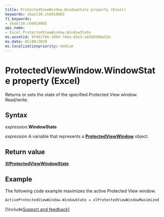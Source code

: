 ```yaml
---
title: ProtectedViewWindow.WindowState property (Excel)
keywords: vbaxl10.chm914083
f1_keywords:
- vbaxl10.chm914083
api_name:
- Excel.ProtectedViewWindow.WindowState
ms.assetid: 9fd61fb6-1804-7eba-d1e3-a42b8500a52e
ms.date: 05/09/2019
ms.localizationpriority: medium
---
```



# ProtectedViewWindow.WindowState property (Excel)

Returns or sets the state of the specified Protected View window. Read/write.


## Syntax

_expression_.**WindowState**

_expression_ A variable that represents a **[ProtectedViewWindow](Excel.ProtectedViewWindow.md)** object.


## Return value

**[XlProtectedViewWindowState](Excel.XlProtectedViewWindowState.md)**


## Example

The following code example maximizes the active Protected View window.

```vb
ActiveProtectedViewWindow.WindowState = xlProtectedViewWindowMaximized 
```




[!include[Support and feedback](~/includes/feedback-boilerplate.md)]